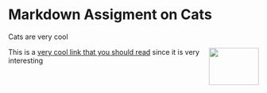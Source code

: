 <h1 class="center">Markdown Assigment on Cats</h1>
<p>Cats are very cool</p>


<img align="right" width="100" height="75" src="https://www.thesprucepets.com/thmb/Vkh9a_VmcNyaUWarh6YfYvfL9hs=/750x0/filters:no_upscale():max_bytes(150000):strip_icc():format(webp)/Stocksy_txp762a7611Ndl100_Medium_75020-5a2aa4625b6e240037c38bce.jpg">

This is a [very cool link that you should read](readme1.md) since it is very interesting
